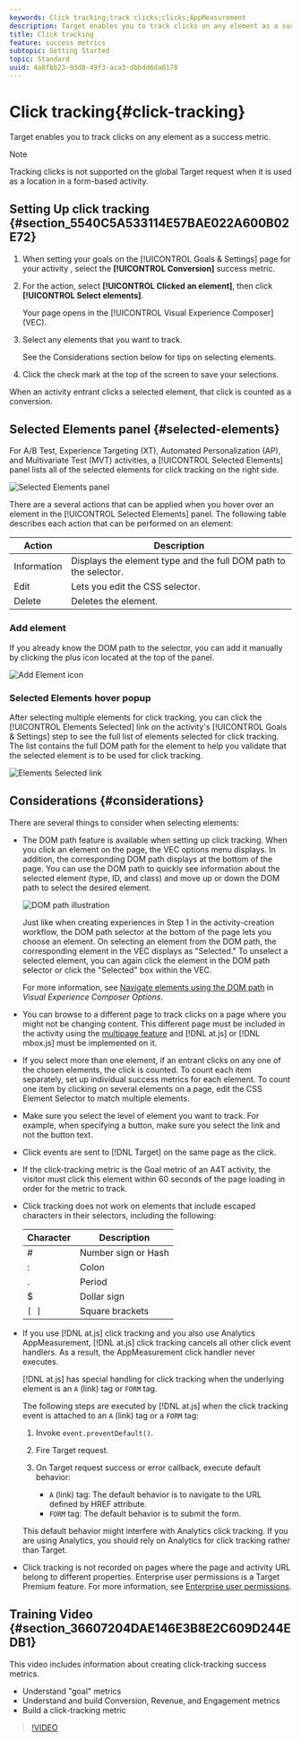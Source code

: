 ```yaml
---
keywords: Click tracking;track clicks;clicks;AppMeasurement
description: Target enables you to track clicks on any element as a success metric.
title: Click tracking
feature: success metrics
subtopic: Getting Started
topic: Standard
uuid: 4a8fbb23-93d8-49f3-aca3-dbbdd6da0178
---
```


# Click tracking{#click-tracking}

Target enables you to track clicks on any element as a success metric.

>[!NOTE]
>
>Tracking clicks is not supported on the global Target request when it is used as a location in a form-based activity.

## Setting Up click tracking {#section_5540C5A533114E57BAE022A600B02E72}

1. When setting your goals on the [!UICONTROL Goals & Settings] page for your activity , select the **[!UICONTROL Conversion]** success metric. 
1. For the action, select **[!UICONTROL Clicked an element]**, then click **[!UICONTROL Select elements]**.

   Your page opens in the [!UICONTROL Visual Experience Composer] (VEC). 

1. Select any elements that you want to track.

   See the Considerations section below for tips on selecting elements. 

1. Click the check mark at the top of the screen to save your selections.

When an activity entrant clicks a selected element, that click is counted as a conversion.

## Selected Elements panel {#selected-elements}

For A/B Test, Experience Targeting (XT), Automated Personalization (AP), and Multivariate Test (MVT) activities, a [!UICONTROL Selected Elements] panel lists all of the selected elements for click tracking on the right side.

![Selected Elements panel](/help/c-activities/r-success-metrics/assets/selected-elements.png)

There are a several actions that can be applied when you hover over an element in the [!UICONTROL Selected Elements] panel. The following table describes each action that can be performed on an element:

|Action|Description|
| --- | --- |
|Information|Displays the element type and the full DOM path to the selector.|
|Edit|Lets you edit the CSS selector.|
|Delete|Deletes the element.|

### Add element

If you already know the DOM path to the selector, you can add it manually by clicking the plus icon located at the top of the panel.

![Add Element icon](/help/c-activities/r-success-metrics/assets/add-element.png)

### Selected Elements hover popup

After selecting multiple elements for click tracking, you can click the [!UICONTROL Elements Selected] link on the activity's [!UICONTROL Goals & Settings] step to see the full list of elements selected for click tracking. The list contains the full DOM path for the element to help you validate that the selected element is to be used for click tracking.

![Elements Selected link](/help/c-activities/r-success-metrics/assets/elements-selected-link.png)

## Considerations {#considerations}

There are several things to consider when selecting elements:

* The DOM path feature is available when setting up click tracking. When you click an element on the page, the VEC options menu displays. In addition, the corresponding DOM path displays at the bottom of the page. You can use the DOM path to quickly see information about the selected element (type, ID, and class) and move up or down the DOM path to select the desired element. 

  ![DOM path illustration](/help/c-activities/r-success-metrics/assets/click-tracking-dom.png)

  Just like when creating experiences in Step 1 in the activity-creation workflow, the DOM path selector at the bottom of the page lets you choose an element. On selecting an element from the DOM path, the corresponding element in the VEC displays as "Selected." To unselect a selected element, you can again click the element in the DOM path selector or click the "Selected" box within the VEC.

  For more information, see [Navigate elements using the DOM path](/help/c-experiences/c-visual-experience-composer/viztarget-options.md#dom-path) in *Visual Experience Composer Options*.

* You can browse to a different page to track clicks on a page where you might not be changing content. This different page must be included in the activity using the [multipage feature](../../c-experiences/c-visual-experience-composer/multipage-activity.md#concept_277E096063E14813AC5D8EDFA1D2ED48) and [!DNL at.js] or [!DNL mbox.js] must be implemented on it. 
* If you select more than one element, if an entrant clicks on any one of the chosen elements, the click is counted. To count each item separately, set up individual success metrics for each element. To count one item by clicking on several elements on a page, edit the CSS Element Selector to match multiple elements.
* Make sure you select the level of element you want to track. For example, when specifying a button, make sure you select the link and not the button text. 
* Click events are sent to [!DNL Target] on the same page as the click. 
* If the click-tracking metric is the Goal metric of an A4T activity, the visitor must click this element within 60 seconds of the page loading in order for the metric to track. 
* Click tracking does not work on elements that include escaped characters in their selectors, including the following:

  |  Character  | Description  |
  |---|---|
  |  #  | Number sign or Hash  |
  |  :  | Colon  |
  |  .  | Period  |
  |  $  | Dollar sign  |
  |  `[ ]`  | Square brackets  |

* If you use [!DNL at.js] click tracking and you also use Analytics AppMeasurement, [!DNL at.js] click tracking cancels all other click event handlers. As a result, the AppMeasurement click handler never executes.

  [!DNL at.js] has special handling for click tracking when the underlying element is an `A` (link) tag or `FORM` tag.

  The following steps are executed by [!DNL at.js] when the click tracking event is attached to an `A` (link) tag or a `FORM` tag:

  1. Invoke `event.preventDefault()`.

  1. Fire Target request.

  1. On Target request success or error callback, execute default behavior:

     * `A` (link) tag: The default behavior is to navigate to the URL defined by HREF attribute. 
     * `FORM` tag: The default behavior is to submit the form.

  This default behavior might interfere with Analytics click tracking. If you are using Analytics, you should rely on Analytics for click tracking rather than Target.

* Click tracking is not recorded on pages where the page and activity URL belong to different properties. Enterprise user permissions is a Target Premium feature. For more information, see [Enterprise user permissions](/help/administrating-target/c-user-management/property-channel/property-channel.md).

## Training Video {#section_36607204DAE146E3B8E2C609D244EDB1}

This video includes information about creating click-tracking success metrics.

* Understand "goal" metrics 
* Understand and build Conversion, Revenue, and Engagement metrics 
* Build a click-tracking metric

>[!VIDEO](https://video.tv.adobe.com/v/17380)
